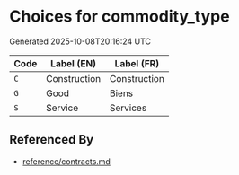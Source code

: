 # Choices for commodity_type

Generated 2025-10-08T20:16:24 UTC

| Code | Label (EN) | Label (FR) |
|------|------------|------------|
| `C` | Construction | Construction |
| `G` | Good | Biens |
| `S` | Service | Services |


## Referenced By

- [reference/contracts.md](../reference/contracts.md)
